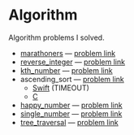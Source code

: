 # Algorithm

Algorithm problems I solved.

* [marathoners][marathoners] — [problem link][marathoners_problem]
* [reverse_integer][reverse_integer] — [problem link][reverse_integer_problem]
* [kth_number][kth_number] — [problem link][kth_number_problem]
* ascending_sort — [problem link][ascending_sort_problem]
    * [Swift][ascending_sort_swift] (TIMEOUT)
    * [C][ascending_sort_c]
* [happy_number][happy_number] — [problem link][happy_number_problem]
* [single_number][single_number] — [problem link][single_number_problem]
* [tree_traversal][tree_traversal] — [problem link][tree_traversal_problem]


[marathoners]: https://github.com/seizze/algorithm/blob/master/marathoners/marathoners/main.swift
[marathoners_problem]: https://programmers.co.kr/learn/courses/30/lessons/42576
[reverse_integer]: https://github.com/seizze/algorithm/blob/master/reverse_integer/reverse_integer/Solution.swift
[reverse_integer_problem]: https://leetcode.com/problems/reverse-integer/
[kth_number]: https://github.com/seizze/algorithm/blob/master/kth_number/kth_number/main.swift
[kth_number_problem]: https://programmers.co.kr/learn/courses/30/lessons/42748?language=swift
[ascending_sort_swift]: https://github.com/seizze/algorithm/blob/master/ascending_sort/ascending_sort/main.swift
[ascending_sort_c]: https://github.com/seizze/algorithm/blob/master/ascending_sort_c/ascending_sort_c/main.c
[ascending_sort_problem]:https://www.acmicpc.net/problem/10989
[happy_number]: https://github.com/seizze/algorithm/blob/master/happy_number/happy_number/main.swift
[happy_number_problem]: https://leetcode.com/problems/happy-number/
[single_number]: https://github.com/seizze/algorithm/blob/master/single_number/single_number/main.swift
[single_number_problem]: https://leetcode.com/problems/single-number/
[tree_traversal]: https://github.com/seizze/algorithm/blob/master/tree_traversal/tree_traversal/main.swift
[tree_traversal_problem]: https://www.acmicpc.net/problem/1991


